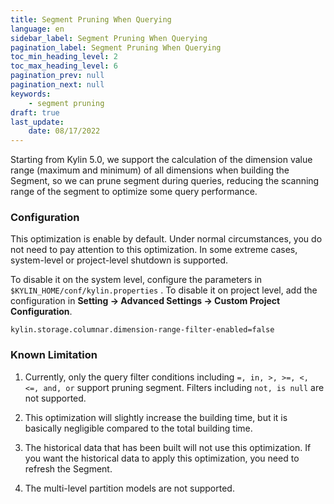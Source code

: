 ```yaml
---
title: Segment Pruning When Querying
language: en
sidebar_label: Segment Pruning When Querying
pagination_label: Segment Pruning When Querying
toc_min_heading_level: 2
toc_max_heading_level: 6
pagination_prev: null
pagination_next: null
keywords:
    - segment pruning
draft: true
last_update:
    date: 08/17/2022
---
```


Starting from Kylin 5.0, we support the calculation of the dimension value range (maximum and minimum) of all dimensions when building the Segment, so we can prune segment during queries, reducing the scanning range of the segment to optimize some query performance.


### Configuration

This optimization is enable by default. Under normal circumstances, you do not need to pay attention to this optimization. In some extreme cases, system-level or project-level shutdown is supported.

To disable it on the system level, configure the parameters in `$KYLIN_HOME/conf/kylin.properties` . To disable it on project level, add the configuration in **Setting -> Advanced Settings -> Custom Project Configuration**.

`kylin.storage.columnar.dimension-range-filter-enabled=false`

### Known Limitation

1. Currently, only the query filter conditions including `=, in, >, >=, <, <=, and, or`  support pruning segment. Filters including `not, is null` are not supported.

2. This optimization will slightly increase the building time, but it is basically negligible compared to the total building time.

3. The historical data that has been built will not use this optimization. If you want the historical data to apply this optimization, you need to refresh the Segment.

4. The multi-level partition models are not supported.
